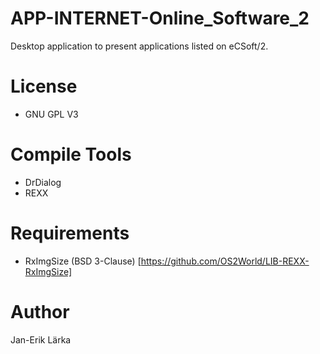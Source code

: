 # APP-INTERNET-Online_Software_2
Desktop application to present applications listed on eCSoft/2.

# License
* GNU GPL V3

# Compile Tools
* DrDialog
* REXX

# Requirements
* RxImgSize (BSD 3-Clause) [https://github.com/OS2World/LIB-REXX-RxImgSize]

# Author
Jan-Erik Lärka

